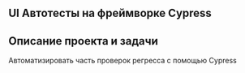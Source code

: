 <h2>UI Автотесты на фреймворке Cypress</h2>

## Описание проекта и задачи
Автоматизировать часть проверок регресса с помощью Cypress


